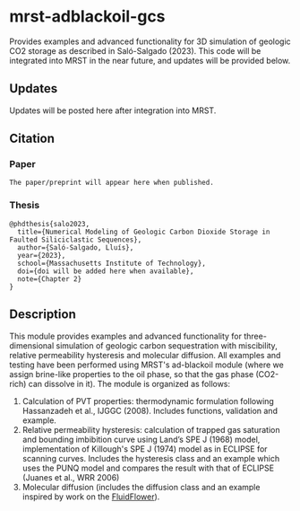 # mrst-adblackoil-gcs
Provides examples and advanced functionality for 3D simulation of geologic CO2 storage as described in Saló-Salgado (2023). This code will be integrated into MRST in the near future, and updates will be provided below.

## Updates
Updates will be posted here after integration into MRST.

## Citation
### Paper
```
The paper/preprint will appear here when published.
```

### Thesis
```
@phdthesis{salo2023,
  title={Numerical Modeling of Geologic Carbon Dioxide Storage in Faulted Siliciclastic Sequences},
  author={Saló-Salgado, Lluís},
  year={2023},
  school={Massachusetts Institute of Technology},
  doi={doi will be added here when available},
  note={Chapter 2}
}
```

## Description
This module provides examples and advanced functionality for three-dimensional 
simulation of geologic carbon sequestration with miscibility, relative 
permeability hysteresis and molecular diffusion. All examples and testing 
have been performed using MRST's ad-blackoil module (where we assign
brine-like properties to the oil phase, so that the gas phase (CO2-rich)
can dissolve in it).
The module is organized as follows:
1. Calculation of PVT properties: thermodynamic formulation following 
   Hassanzadeh et al., IJGGC (2008). Includes functions, validation and example.
2. Relative permeability hysteresis: calculation of trapped gas saturation 
   and bounding imbibition curve using Land’s SPE J (1968) model, implementation of 
   Killough's SPE J (1974) model as in ECLIPSE for scanning curves. Includes 
   the hysteresis class and an example which uses the PUNQ model and 
   compares the result with that of ECLIPSE (Juanes et al., WRR 2006)
3. Molecular diffusion (includes the diffusion class and an example inspired by work on the [FluidFlower](fluidflower.w.uib.no/)).